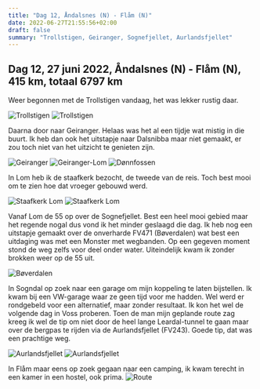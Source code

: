 ```yaml
---
title: "Dag 12, Åndalsnes (N) - Flåm (N)"
date: 2022-06-27T21:55:56+02:00
draft: false
summary: "Trollstigen, Geiranger, Sognefjellet, Aurlandsfjellet"
---
```

## Dag 12, 27 juni 2022, Åndalsnes (N) - Flåm (N), 415 km, totaal 6797 km
Weer begonnen met de Trollstigen vandaag, het was lekker rustig daar.

![Trollstigen](/images/noordkaap2022-06-27-01-trollstigen-r.jpg "Trollstigen")
![Trollstigen](/images/noordkaap2022-06-27-02-trollstigen-r.jpg "Trollstigen")

Daarna door naar Geiranger. Helaas
was het al een tijdje wat mistig in die buurt. Ik heb dan ook het uitstapje naar Dalsnibba maar niet gemaakt,
er zou toch niet van het uitzicht te genieten zijn.

![Geiranger](/images/noordkaap2022-06-27-03-geiranger-r.jpg "Geiranger")
![Geiranger-Lom](/images/noordkaap2022-06-27-04-fv63-r.jpg "Geiranger-Lom")
![Dønnfossen](/images/noordkaap2022-06-27-05-donnfossen-r.jpg "Dønnfossen")

In Lom heb ik de staafkerk bezocht, de tweede van de reis. Toch best mooi om te zien hoe dat vroeger
gebouwd werd.

![Staafkerk Lom](/images/noordkaap2022-06-27-06-staafkerk-lom-r.jpg "Staafkerk Lom")
![Staafkerk Lom](/images/noordkaap2022-06-27-07-staafkerk-lom-r.jpg "Staafkerk Lom")

Vanaf Lom de 55 op over de Sognefjellet. Best een heel mooi gebied maar het regende nogal dus vond
ik het minder geslaagd die dag. Ik heb nog een uitstapje gemaakt over de onverharde FV471 (Bøverdalen) wat
best een uitdaging was met een Monster met wegbanden. Op een gegeven moment stond de weg zelfs voor deel
onder water. Uiteindelijk kwam ik zonder brokken weer op de 55 uit.

![Bøverdalen](/images/noordkaap2022-06-27-08-boverdalen-r.jpg "Bøverdalen")

In Sogndal op zoek naar een garage
om mijn koppeling te laten bijstellen. Ik kwam bij een VW-garage waar ze geen tijd voor me hadden. Wel
werd er rondgebeld voor een alternatief, maar zonder resultaat. Ik kon het wel de volgende dag in Voss proberen.
Toen de man mijn geplande route zag kreeg ik wel de tip om niet door de heel lange Leardal-tunnel
te gaan maar over de bergpas te rijden via de Aurlandsfjellet (FV243). Goede tip, dat was een prachtige
weg.

![Aurlandsfjellet](/images/noordkaap2022-06-27-09-aurlandsfjellet-r.jpg "Aurlandsfjellet")
![Aurlandsfjellet](/images/noordkaap2022-06-27-10-aurlandsfjellet-r.jpg "Aurlandsfjellet")

In Flåm maar eens  op zoek gegaan naar een camping, ik kwam terecht in een kamer in een hostel,
ook prima.
![Route](/images/kaart-dag-12.jpg "Route")

